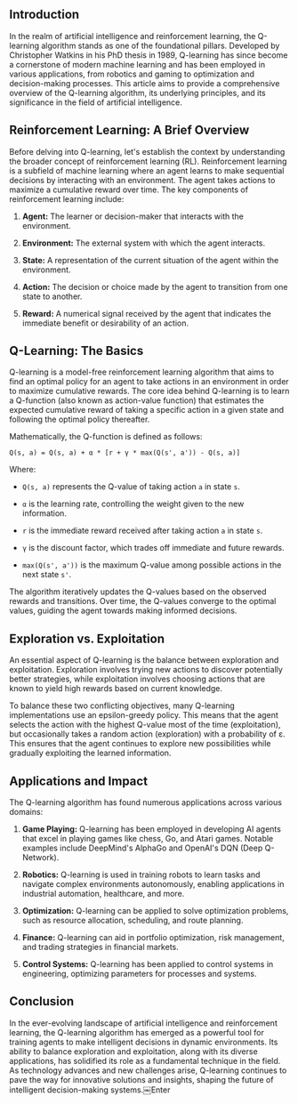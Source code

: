 ## Introduction

In the realm of artificial intelligence and reinforcement learning, the Q-learning algorithm stands as one of the foundational pillars. Developed by Christopher Watkins in his PhD thesis in 1989, Q-learning has since become a cornerstone of modern machine learning and has been employed in various applications, from robotics and gaming to optimization and decision-making processes. This article aims to provide a comprehensive overview of the Q-learning algorithm, its underlying principles, and its significance in the field of artificial intelligence.

## Reinforcement Learning: A Brief Overview

Before delving into Q-learning, let's establish the context by understanding the broader concept of reinforcement learning (RL). Reinforcement learning is a subfield of machine learning where an agent learns to make sequential decisions by interacting with an environment. The agent takes actions to maximize a cumulative reward over time. The key components of reinforcement learning include:

1. **Agent:** The learner or decision-maker that interacts with the environment.
    
2. **Environment:** The external system with which the agent interacts.
    
3. **State:** A representation of the current situation of the agent within the environment.
    
4. **Action:** The decision or choice made by the agent to transition from one state to another.
    
5. **Reward:** A numerical signal received by the agent that indicates the immediate benefit or desirability of an action.
    

## Q-Learning: The Basics

Q-learning is a model-free reinforcement learning algorithm that aims to find an optimal policy for an agent to take actions in an environment in order to maximize cumulative rewards. The core idea behind Q-learning is to learn a Q-function (also known as action-value function) that estimates the expected cumulative reward of taking a specific action in a given state and following the optimal policy thereafter.

Mathematically, the Q-function is defined as follows:

```plaintext
Q(s, a) = Q(s, a) + α * [r + γ * max(Q(s', a')) - Q(s, a)]
```

Where:

* `Q(s, a)` represents the Q-value of taking action `a` in state `s`.
    
* `α` is the learning rate, controlling the weight given to the new information.
    
* `r` is the immediate reward received after taking action `a` in state `s`.
    
* `γ` is the discount factor, which trades off immediate and future rewards.
    
* `max(Q(s', a'))` is the maximum Q-value among possible actions in the next state `s'`.
    

The algorithm iteratively updates the Q-values based on the observed rewards and transitions. Over time, the Q-values converge to the optimal values, guiding the agent towards making informed decisions.

## Exploration vs. Exploitation

An essential aspect of Q-learning is the balance between exploration and exploitation. Exploration involves trying new actions to discover potentially better strategies, while exploitation involves choosing actions that are known to yield high rewards based on current knowledge.

To balance these two conflicting objectives, many Q-learning implementations use an epsilon-greedy policy. This means that the agent selects the action with the highest Q-value most of the time (exploitation), but occasionally takes a random action (exploration) with a probability of ε. This ensures that the agent continues to explore new possibilities while gradually exploiting the learned information.

## Applications and Impact

The Q-learning algorithm has found numerous applications across various domains:

1. **Game Playing:** Q-learning has been employed in developing AI agents that excel in playing games like chess, Go, and Atari games. Notable examples include DeepMind's AlphaGo and OpenAI's DQN (Deep Q-Network).
    
2. **Robotics:** Q-learning is used in training robots to learn tasks and navigate complex environments autonomously, enabling applications in industrial automation, healthcare, and more.
    
3. **Optimization:** Q-learning can be applied to solve optimization problems, such as resource allocation, scheduling, and route planning.
    
4. **Finance:** Q-learning can aid in portfolio optimization, risk management, and trading strategies in financial markets.
    
5. **Control Systems:** Q-learning has been applied to control systems in engineering, optimizing parameters for processes and systems.
    

## Conclusion

In the ever-evolving landscape of artificial intelligence and reinforcement learning, the Q-learning algorithm has emerged as a powerful tool for training agents to make intelligent decisions in dynamic environments. Its ability to balance exploration and exploitation, along with its diverse applications, has solidified its role as a fundamental technique in the field. As technology advances and new challenges arise, Q-learning continues to pave the way for innovative solutions and insights, shaping the future of intelligent decision-making systems.￼Enter
